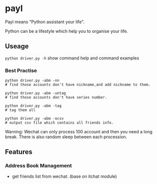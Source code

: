 # payl

Payl means "Python assistant your life".

Python can be a lifestyle which help you to organise your life.

## Useage

`python driver.py -h` show command help and command examples

### Best Practise

```
python driver.py -abm -nn
# find those accounts don't have nickname,and add nickname to them.

python driver.py -abm -untag
# find those accounts don't have series number.

python driver.py -abm -tag
# tag them all

python driver.py -abm -ocsv
# output csv file which contains all friends info.
```
Warning: Wechat can only process 100 account and then you need a long break. There
is also random sleep between each procession.

## Features

### Address Book Management

* get friends list from wechat. (base on itchat module)

